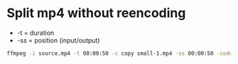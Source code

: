 # Split mp4 without reencoding

* -t = duration
* -ss = position (input/output)

```bash
ffmpeg -i source.mp4 -t 00:00:50 -c copy small-1.mp4 -ss 00:00:50 -codec copy small-2.mp4
```
